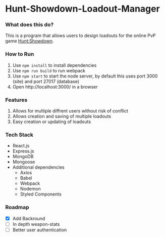 # Hunt-Showdown-Loadout-Manager
### What does this do?
This is a program that allows users to design loadouts for the online PvP game [Hunt:Showdown](https://www.huntshowdown.com).
### How to Run
1. Use `npm install` to install dependencies
2. Use `npm run build` to run webpack
3. Use `npm start` to start the node server, by default this uses port 3000 (site) and port 27017 (database)
4. Open http://localhost:3000/ in a browser
### Features
1. Allows for multiple diffrent users without risk of conflict
2. Allows creation and saving of multiple loadouts
3. Easy creation or updating of loadouts
### Tech Stack
* React.js
* Express.js
* MongoDB
* Mongoose
* Additional dependencies
  + Axios
  + Babel
  + Webpack
  + Nodemon
  + Styled Components
### Roadmap
- [x] Add Backround
- [ ] In depth weapon-stats
- [ ] Better user authentication
